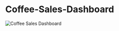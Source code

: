 # Coffee-Sales-Dashboard


![Coffee Sales Dashboard](https://github.com/user-attachments/assets/d3e6b998-bccd-4c29-8160-388f1f813902)
